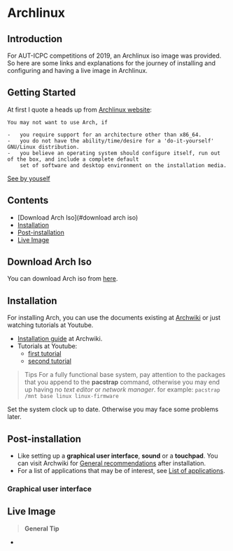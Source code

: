 # Archlinux

## Introduction
For AUT-ICPC competitions of 2019, an Archlinux iso image was provided. 
So here are some links and explanations for the journey of installing and configuring and having a live image in Archlinux.

## Getting Started

At first I quote a heads up from [Archlinux website](https://www.archlinux.org):
```
You may not want to use Arch, if

-	you require support for an architecture other than x86_64.
-	you do not have the ability/time/desire for a 'do-it-yourself' GNU/Linux distribution.
-	you believe an operating system should configure itself, run out of the box, and include a complete default
 	set of software and desktop environment on the installation media.
```
[See by youself](https://wiki.archlinux.org/index.php/Frequently_asked_questions#Why_would_I_not_want_to_use_Arch?)

## Contents
- [Download Arch Iso](#download arch iso)
- [Installation](#installation)
- [Post-installation](#post-installation)
- [Live Image](#live_image)

## Download Arch Iso
You can download Arch iso from [here](https://www.archlinux.org/download).

## Installation
For installing Arch, you can use the documents existing at [Archwiki](https://wiki.archlinux.org) or just watching tutorials at Youtube.

- [Installation guide](https://wiki.archlinux.org/index.php/installation_guide) at Archwiki.
- Tutorials at Youtube:
  - [first tutorial](https://www.youtube.com/watch?v=DuX4ERxnrsY)
  - [second tutorial](https://www.youtube.com/watch?v=lizdpoZj_vU&t=1475s)


> Tips
For a fully functional base system, pay attention to the packages that you append to the **pacstrap** command, otherwise you may end up having no _text editor_ or _network manager_.
for example:
`pacstrap /mnt base linux linux-firmware`

Set the system clock up to date. Otherwise you may face some problems later.

## Post-installation
- Like setting up a **graphical user interface**, **sound** or a **touchpad**.
You can visit Archwiki for [General recommendations](https://wiki.archlinux.org/index.php/General_recommendations) after installation.
- For a list of applications that may be of interest, see [List of applications](https://wiki.archlinux.org/index.php/List_of_applications). 

### Graphical user interface


## Live Image




> **General Tip**
- 